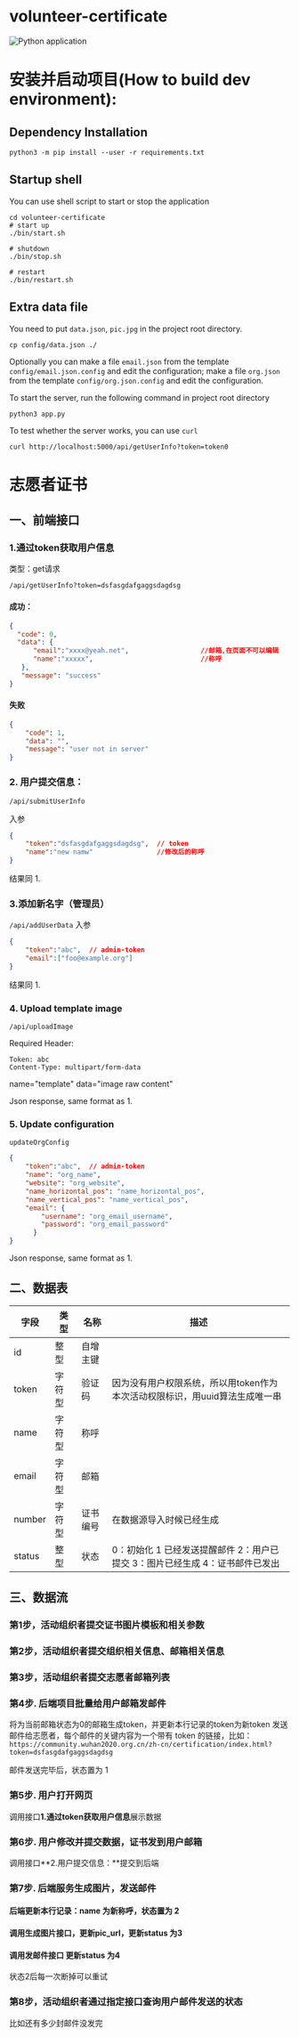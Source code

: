 # volunteer-certificate
![Python application](https://github.com/wuhan2020/volunteer-certificate/workflows/Python%20application/badge.svg)
# 安装并启动项目(How to build dev environment):
## Dependency Installation
```shell
python3 -m pip install --user -r requirements.txt
```
## Startup shell

You can use shell script to start or stop the application 
```shell script
cd volunteer-certificate
# start up
./bin/start.sh

# shutdown
./bin/stop.sh

# restart
./bin/restart.sh
```

## Extra data file
You need to put `data.json`, `pic.jpg` in the project root directory.
```shell
cp config/data.json ./
```
Optionally you can make a file `email.json` from the template `config/email.json.config` and edit the configuration; make a file `org.json` from the template `config/org.json.config` and edit the configuration.

To start the server, run the following command in project root directory
```shell
python3 app.py
```
To test whether the server works, you can use `curl`
```shell
curl http://localhost:5000/api/getUserInfo?token=token0
```
# 志愿者证书

## 一、前端接口


### 1.通过token获取用户信息
类型：get请求 

`/api/getUserInfo?token=dsfasgdafgaggsdagdsg`

#### 成功：
```json
{
  "code": 0,
  "data": {
      "email":"xxxx@yeah.net",                  //邮箱,在页面不可以编辑
      "name":"xxxxx",                           //称呼
   },
   "message": "success"
}
```

#### 失败
```json
{
    "code": 1,
    "data": "",
    "message": "user not in server"
}
```
### 2. 用户提交信息：

`/api/submitUserInfo`


入参

```json
{
    "token":"dsfasgdafgaggsdagdsg",  // token
    "name":"new namw"                //修改后的称呼
}
```

结果同 1.
### 3.添加新名字（管理员）
 `/api/addUserData`
 入参

```json
{
    "token":"abc",  // admin-token
    "email":["foo@example.org"]
}
```

结果同 1.
### 4. Upload template image
 `/api/uploadImage`

Required Header:
```
Token: abc
Content-Type: multipart/form-data
```

name="template"
data="image raw content"

Json response, same format as 1.
### 5. Update configuration
`updateOrgConfig`
```json
{
    "token":"abc",  // admin-token
    "name": "org_name",
    "website": "org_website",
    "name_horizontal_pos": "name_horizontal_pos",
    "name_vertical_pos": "name_vertical_pos",
    "email": {
        "username": "org_email_username",
        "password": "org_email_password"
      }
}
```
Json response, same format as 1.

## 二、数据表


| 字段                                                  | 类型                                                | 名称   | 描述                                      |
| ----------------------------------------------------- | ---------- | ------------------------------------------- | ------------ |
| id         | 整型    | 自增主键 |       |
| token | 字符型 | 验证码 | 因为没有用户权限系统，所以用token作为本次活动权限标识，用uuid算法生成唯一串 |
| name       | 字符型    | 称呼 |    |
| email            | 字符型         | 邮箱 |     |
| number        | 字符型     | 证书编号 |  在数据源导入时候已经生成   |
| status           | 整型        | 状态   | 0：初始化 1 已经发送提醒邮件 2：用户已提交 3：图片已经生成 4：证书邮件已发出 |

## 三、数据流
### 第1步，活动组织者提交证书图片模板和相关参数
### 第2步，活动组织者提交组织相关信息、邮箱相关信息
### 第3步，活动组织者提交志愿者邮箱列表
### 第4步. 后端项目批量给用户邮箱发邮件
   将为当前邮箱状态为0的邮箱生成token，并更新本行记录的token为新token
发送邮件给志愿者，每个邮件的关键内容为一个带有 token 的链接，比如：
`https://community.wuhan2020.org.cn/zh-cn/certification/index.html?token=dsfasgdafgaggsdagdsg`

邮件发送完毕后，状态置为 1

### 第5步. 用户打开网页
 调用接口**1.通过token获取用户信息**展示数据

### 第6步. 用户修改并提交数据，证书发到用户邮箱

 调用接口**2.用户提交信息：**提交到后端
 
### 第7步. 后端服务生成图片，发送邮件
  #### 后端更新本行记录：name 为新称呼，状态置为 2
  #### 调用生成图片接口，更新pic_url，更新status 为3
  #### 调用发邮件接口 更新status 为4  
  状态2后每一次断掉可以重试

### 第8步，活动组织者通过指定接口查询用户邮件发送的状态
  比如还有多少封邮件没发完
